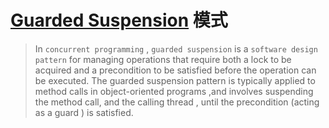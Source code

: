 
# [Guarded Suspension](https://en.wikipedia.org/wiki/Guarded_suspension) 模式

> In `concurrent programming` , `guarded suspension` is a `software design pattern` for managing operations that require both a lock to be acquired and a precondition to be satisfied before the operation can be executed. The guarded suspension pattern is typically applied to method calls in object-oriented programs ,and involves suspending the method call, and the calling thread , until the precondition (acting as a guard ) is satisfied.



